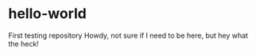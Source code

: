# hello-world
First testing repository
Howdy, not sure if I need to be here, but hey what the heck!

